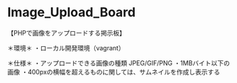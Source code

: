# Image_Upload_Board

【PHPで画像をアップロードする掲示板】

＊環境＊
・ローカル開発環境（vagrant）

＊仕様＊
・アップロードできる画像の種類
  JPEG/GIF/PNG
・1MBバイト以下の画像
・400pxの横幅を超えるものに関しては、サムネイルを作成し表示する
